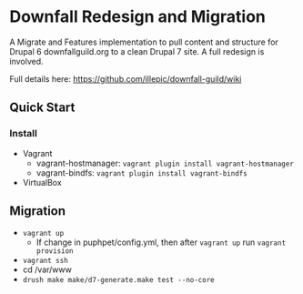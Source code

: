 # Downfall Redesign and Migration

A Migrate and Features implementation to pull content and structure for Drupal 6 downfallguild.org to a clean Drupal 7 site. A full redesign is involved.

Full details here: https://github.com/illepic/downfall-guild/wiki

## Quick Start

### Install

* Vagrant
  * vagrant-hostmanager: `vagrant plugin install vagrant-hostmanager`
  * vagrant-bindfs: `vagrant plugin install vagrant-bindfs`
* VirtualBox

## Migration

* `vagrant up`
  * If change in puphpet/config.yml, then after `vagrant up` run `vagrant provision`
* `vagrant ssh`
* cd /var/www
* `drush make make/d7-generate.make test --no-core`